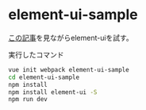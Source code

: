 # element-ui-sample

[この記事](https://s8a.jp/vue-js-library-element)を見ながらelement-uiを試す。

実行したコマンド
```bash
vue init webpack element-ui-sample
cd element-ui-sample
npm install
npm install element-ui -S
npm run dev
```